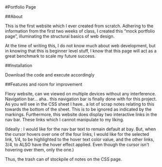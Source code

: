 #Portfolio Page

##About

This is the first website which I ever created from scratch. Adhering to the information from the first two weeks of class, I created this “mock portfolio page”, illuminating the structural basics of web design. 

At the time of writing this, I do not know much about web development, but in knowing that this is beginner level stuff, I know that this page will act as a great benchmark to scale my future success.

##Installation

Download the code and execute accordingly

##Features and room for improvement

Flexy website, can we viewed on multiple devices without any interference. Navigation bar… aha.. this navigation bar is finally done with for this project. As you will see in the CSS sheet I have.. a lot of scrap notes relating to this towards the bottom of the sheet. This is to be ignored as indicated by the markings. Furthermore, this website does display two interactive links in the nav bar. These links which I cannot manipulate to my liking. 

(Ideally : I would like for the nav bar text to remain default at bay. But, when the cursor hovers over one of the four links, I would like for the selected link, 1/4, to be highlighted to the hover text color value, and the other links, 3/4, to ALSO have the hover effect applied. Even though the cursor isn't hovering over them, only the one.)

Thus, the trash can of stockpile of notes on the CSS page. 

